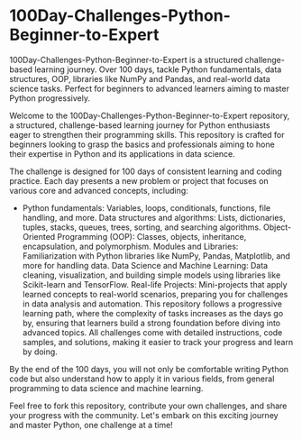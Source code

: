 # 100Day-Challenges-Python-Beginner-to-Expert
100Day-Challenges-Python-Beginner-to-Expert is a structured challenge-based learning journey. Over 100 days, tackle Python fundamentals, data structures, OOP, libraries like NumPy and Pandas, and real-world data science tasks. Perfect for beginners to advanced learners aiming to master Python progressively.

Welcome to the 100Day-Challenges-Python-Beginner-to-Expert repository, a structured, challenge-based learning journey for Python enthusiasts eager to strengthen their programming skills. This repository is crafted for beginners looking to grasp the basics and professionals aiming to hone their expertise in Python and its applications in data science.

The challenge is designed for 100 days of consistent learning and coding practice. Each day presents a new problem or project that focuses on various core and advanced concepts, including:

- Python fundamentals: Variables, loops, conditionals, functions, file handling, and more.
Data structures and algorithms: Lists, dictionaries, tuples, stacks, queues, trees, sorting, and searching algorithms.
Object-Oriented Programming (OOP): Classes, objects, inheritance, encapsulation, and polymorphism.
Modules and Libraries: Familiarization with Python libraries like NumPy, Pandas, Matplotlib, and more for handling data.
Data Science and Machine Learning: Data cleaning, visualization, and building simple models using libraries like Scikit-learn and TensorFlow.
Real-life Projects: Mini-projects that apply learned concepts to real-world scenarios, preparing you for challenges in data analysis and automation.
This repository follows a progressive learning path, where the complexity of tasks increases as the days go by, ensuring that learners build a strong foundation before diving into advanced topics. All challenges come with detailed instructions, code samples, and solutions, making it easier to track your progress and learn by doing.

By the end of the 100 days, you will not only be comfortable writing Python code but also understand how to apply it in various fields, from general programming to data science and machine learning.

Feel free to fork this repository, contribute your own challenges, and share your progress with the community. Let's embark on this exciting journey and master Python, one challenge at a time!

